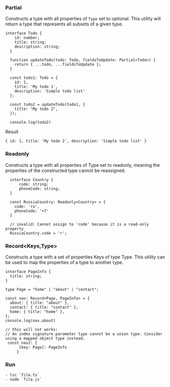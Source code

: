 ### Partial<Type>
Constructs a type with all properties of `Type` set to optional. This utility will return a type that represents all subsets of a given type.
```
interface Todo {
    id: number;
    title: string;
    description: string;
  }

  function updateTodo(todo: Todo, fieldsToUpdate: Partial<Todo>) {
    return { ...todo, ...fieldsToUpdate };
  }

  const todo1: Todo = {
    id: 1,
    title: 'My todo 1',
    description: 'Simple todo list'
  };
  
  const todo2 = updateTodo(todo1, {
    title: "My todo 2",
  });

  console.log(todo2)
  ```
  Result
  ```
 { id: 1, title: 'My todo 2', description: 'Simple todo list' }
```

### Readonly<Type>
Constructs a type with all properties of Type set to readonly, meaning the properties of the constructed type cannot be reassigned.
```
  interface Country {
      code: string;
      phoneCode: string;
  }

  const RussiaCountry: Readonly<Country> = {
    code: 'ru',
    phoneCode: '+7'
  } 

  // invalid: Cannot assign to 'code' because it is a read-only property
  RussiaCountry.code = 'r';
```

### Record<Keys,Type>
Constructs a type with a set of properties Keys of type Type. This utility can be used to map the properties of a type to another type.
```
interface PageInfo {
  title: string;
}

type Page = "home" | "about" | "contact";

const nav: Record<Page, PageInfo> = {
  about: { title: "about" },
  contact: { title: "contact" },
  home: { title: "home" },
};
console.log(nav.about)

// this will not works:
// An index signature parameter type cannot be a union type. Consider using a mapped object type instead.
 const nav2: { 
      [key: Page]: PageInfo
     }
```

### Run
```
- tsc `file.ts`
- node `file.js`
```
